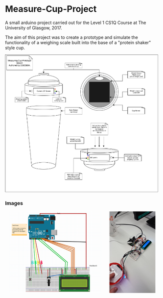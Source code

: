 # Measure-Cup-Project

A small arduino project carried out for the Level 1 CS1Q Course at The University of Glasgow, 2017.

The aim of this project was to create a prototype and simulate the functionality of a weighing scale built into the base of a "protein shaker" style cup.

<img src="images/diagram.png" width="500" height="auto">

### Images

<div style="overflow: hidden; display: flex; justify-content:space-around;">
        <img src ="images/layout.png" width="300">
        <img src ="images/example.jpg" width="150">
</div>
